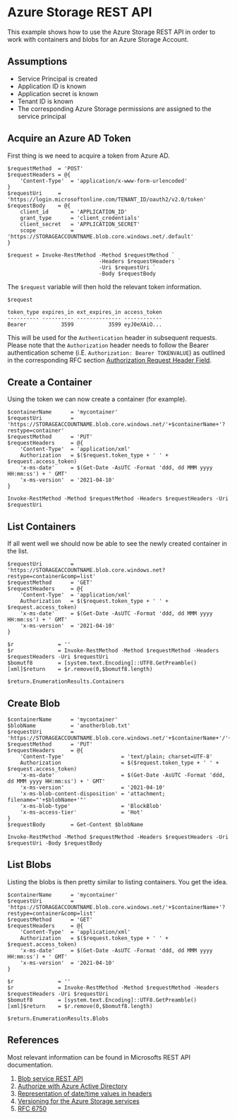 # Azure Storage REST API

This example shows how to use the Azure Storage REST API in order to work with containers and blobs for an Azure Storage Account.

## Assumptions

- Service Principal is created
- Application ID is known
- Application secret is known
- Tenant ID is known
- The corresponding Azure Storage permissions are assigned to the service principal

## Acquire an Azure AD Token

First thing is we need to acquire a token from Azure AD.

```azurepowershell
$requestMethod  = 'POST'
$requestHeaders = @{
    'Content-Type'  = 'application/x-www-form-urlencoded'
}
$requestUri     = 'https://login.microsoftonline.com/TENANT_ID/oauth2/v2.0/token'
$requestBody    = @{
    client_id       = 'APPLICATION_ID'
    grant_type      = 'client_credentials'
    client_secret   = 'APPLICATION_SECRET'
    scope           = 'https://STORAGEACCOUNTNAME.blob.core.windows.net/.default'
}

$request = Invoke-RestMethod -Method $requestMethod `
                             -Headers $requestHeaders `
                             -Uri $requestUri `
                             -Body $requestBody
```

The `$request` variable will then hold the relevant token information.

```azurepowershell
$request

token_type expires_in ext_expires_in access_token
---------- ---------- -------------- ------------
Bearer           3599           3599 eyJ0eXAiO...
```

This will be used for the `Authentication` header in subsequent requests. Please note that the `Authorization` header needs to follow the Bearer authentication scheme (i.E. `Authorization: Bearer TOKENVALUE`) as outlined in the corresponding RFC section [Authorization Request Header Field](https://datatracker.ietf.org/doc/html/rfc6750#section-2.1).

## Create a Container

Using the token we can now create a container (for example).

```azurepowershell
$containerName      = 'mycontainer'
$requestUri         = 'https://STORAGEACCOUNTNAME.blob.core.windows.net/'+$containerName+'?restype=container'
$requestMethod      = 'PUT'
$requestHeaders     = @{
    'Content-Type'  = 'application/xml'
    Authorization   = $($request.token_type + ' ' + $request.access_token)
    'x-ms-date'     = $(Get-Date -AsUTC -Format 'ddd, dd MMM yyyy HH:mm:ss') + ' GMT'
    'x-ms-version'  = '2021-04-10'
}

Invoke-RestMethod -Method $requestMethod -Headers $requestHeaders -Uri $requestUri
```

## List Containers

If all went well we should now be able to see the newly created container in the list.

```azurepowershell
$requestUri         = 'https://STORAGEACCOUNTNAME.blob.core.windows.net?restype=container&comp=list'
$requestMethod      = 'GET'
$requestHeaders     = @{
    'Content-Type'  = 'application/xml'
    Authorization   = $($request.token_type + ' ' + $request.access_token)
    'x-ms-date'     = $(Get-Date -AsUTC -Format 'ddd, dd MMM yyyy HH:mm:ss') + ' GMT'
    'x-ms-version'  = '2021-04-10'
}

$r              = ''
$r              = Invoke-RestMethod -Method $requestMethod -Headers $requestHeaders -Uri $requestUri
$bomutf8        = [system.text.Encoding]::UTF8.GetPreamble()
[xml]$return    = $r.remove(0,$bomutf8.length)

$return.EnumerationResults.Containers
```

## Create Blob

```azurepowershell
$containerName      = 'mycontainer'
$blobName           = 'anotherblob.txt'
$requestUri         = 'https://STORAGEACCOUNTNAME.blob.core.windows.net/'+$containerName+'/'+$blobName
$requestMethod      = 'PUT'
$requestHeaders     = @{
    'Content-Type'                  = 'text/plain; charset=UTF-8'
    Authorization                   = $($request.token_type + ' ' + $request.access_token)
    'x-ms-date'                     = $(Get-Date -AsUTC -Format 'ddd, dd MMM yyyy HH:mm:ss') + ' GMT'
    'x-ms-version'                  = '2021-04-10'
    'x-ms-blob-content-disposition' = 'attachment; filename="'+$blobName+'"'
    'x-ms-blob-type'                = 'BlockBlob'
    'x-ms-access-tier'              = 'Hot'
}
$requestBody        = Get-Content $blobName

Invoke-RestMethod -Method $requestMethod -Headers $requestHeaders -Uri $requestUri -Body $requestBody
```

## List Blobs

Listing the blobs is then pretty similar to listing containers. You get the idea.

```azurepowershell
$containerName      = 'mycontainer'
$requestUri         = 'https://STORAGEACCOUNTNAME.blob.core.windows.net/'+$containerName+'?restype=container&comp=list'
$requestMethod      = 'GET'
$requestHeaders     = @{
    'Content-Type'  = 'application/xml'
    Authorization   = $($request.token_type + ' ' + $request.access_token)
    'x-ms-date'     = $(Get-Date -AsUTC -Format 'ddd, dd MMM yyyy HH:mm:ss') + ' GMT'
    'x-ms-version'  = '2021-04-10'
}

$r              = ''
$r              = Invoke-RestMethod -Method $requestMethod -Headers $requestHeaders -Uri $requestUri
$bomutf8        = [system.text.Encoding]::UTF8.GetPreamble()
[xml]$return    = $r.remove(0,$bomutf8.length)

$return.EnumerationResults.Blobs
```

## References

Most relevant information can be found in Microsofts REST API documentation.

1. [Blob service REST API](https://docs.microsoft.com/en-us/rest/api/storageservices/blob-service-rest-api)
1. [Authorize with Azure Active Directory](https://docs.microsoft.com/en-us/rest/api/storageservices/authorize-with-azure-active-directory)
1. [Representation of date/time values in headers](https://docs.microsoft.com/en-us/rest/api/storageservices/representation-of-date-time-values-in-headers)
1. [Versioning for the Azure Storage services](https://docs.microsoft.com/en-us/rest/api/storageservices/versioning-for-the-azure-storage-services)
1. [RFC 6750 ](https://datatracker.ietf.org/doc/html/rfc6750)
